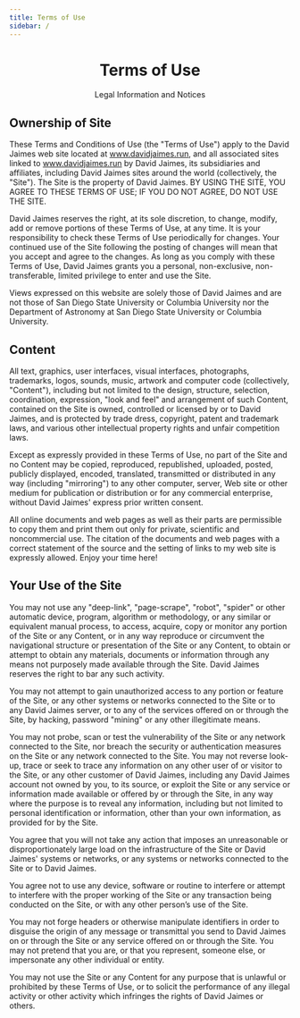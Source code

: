 ```yaml
---
title: Terms of Use
sidebar: /
---
```

<h1 align="center">
  Terms of Use
</h1>
<p align="center">Legal Information and Notices</p>

## Ownership of Site
These Terms and Conditions of Use (the "Terms of Use") apply to the David Jaimes web site located at www.davidjaimes.run, and all associated sites linked to www.davidjaimes.run by David Jaimes, its subsidiaries and affiliates, including David Jaimes sites around the world (collectively, the "Site"). The Site is the property of David Jaimes. BY USING THE SITE, YOU AGREE TO THESE TERMS OF USE; IF YOU DO NOT AGREE, DO NOT USE THE SITE.

David Jaimes reserves the right, at its sole discretion, to change, modify, add or remove portions of these Terms of Use, at any time. It is your responsibility to check these Terms of Use periodically for changes. Your continued use of the Site following the posting of changes will mean that you accept and agree to the changes. As long as you comply with these Terms of Use, David Jaimes grants you a personal, non-exclusive, non-transferable, limited privilege to enter and use the Site.

Views expressed on this website are solely those of David Jaimes and are not those of San Diego State University or Columbia University nor the Department of Astronomy at San Diego State University or Columbia University.

## Content
All text, graphics, user interfaces, visual interfaces, photographs, trademarks, logos, sounds, music, artwork and computer code (collectively, "Content"), including but not limited to the design, structure, selection, coordination, expression, "look and feel" and arrangement of such Content, contained on the Site is owned, controlled or licensed by or to David Jaimes, and is protected by trade dress, copyright, patent and trademark laws, and various other intellectual property rights and unfair competition laws.

Except as expressly provided in these Terms of Use, no part of the Site and no Content may be copied, reproduced, republished, uploaded, posted, publicly displayed, encoded, translated, transmitted or distributed in any way (including "mirroring") to any other computer, server, Web site or other medium for publication or distribution or for any commercial enterprise, without David Jaimes' express prior written consent.

All online documents and web pages as well as their parts are permissible to copy them and print them out only for private, scientific and noncommercial use. The citation of the documents and web pages with a correct statement of the source and the setting of links to my web site is expressly allowed. Enjoy your time here!

## Your Use of the Site
You may not use any "deep-link", "page-scrape", "robot", "spider" or other automatic device, program, algorithm or methodology, or any similar or equivalent manual process, to access, acquire, copy or monitor any portion of the Site or any Content, or in any way reproduce or circumvent the navigational structure or presentation of the Site or any Content, to obtain or attempt to obtain any materials, documents or information through any means not purposely made available through the Site. David Jaimes reserves the right to bar any such activity.

You may not attempt to gain unauthorized access to any portion or feature of the Site, or any other systems or networks connected to the Site or to any David Jaimes server, or to any of the services offered on or through the Site, by hacking, password "mining" or any other illegitimate means.

You may not probe, scan or test the vulnerability of the Site or any network connected to the Site, nor breach the security or authentication measures on the Site or any network connected to the Site. You may not reverse look-up, trace or seek to trace any information on any other user of or visitor to the Site, or any other customer of David Jaimes, including any David Jaimes account not owned by you, to its source, or exploit the Site or any service or information made available or offered by or through the Site, in any way where the purpose is to reveal any information, including but not limited to personal identification or information, other than your own information, as provided for by the Site.

You agree that you will not take any action that imposes an unreasonable or disproportionately large load on the infrastructure of the Site or David Jaimes' systems or networks, or any systems or networks connected to the Site or to David Jaimes.

You agree not to use any device, software or routine to interfere or attempt to interfere with the proper working of the Site or any transaction being conducted on the Site, or with any other person’s use of the Site.

You may not forge headers or otherwise manipulate identifiers in order to disguise the origin of any message or transmittal you send to David Jaimes on or through the Site or any service offered on or through the Site. You may not pretend that you are, or that you represent, someone else, or impersonate any other individual or entity.

You may not use the Site or any Content for any purpose that is unlawful or prohibited by these Terms of Use, or to solicit the performance of any illegal activity or other activity which infringes the rights of David Jaimes or others.
